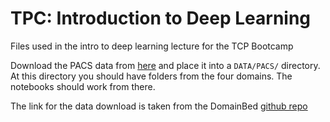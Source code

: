# TPC: Introduction to Deep Learning
Files used in the intro to deep learning lecture for the TCP Bootcamp

Download the PACS data from [here](https://drive.google.com/uc?id=0B6x7gtvErXgfbF9CSk53UkRxVzg) and place it into a `DATA/PACS/` directory. At this directory you should have folders from the four domains. The notebooks should work from there.

The link for the data download is taken from the DomainBed [github repo](https://github.com/facebookresearch/DomainBed/blob/master/domainbed/scripts/download.py)
